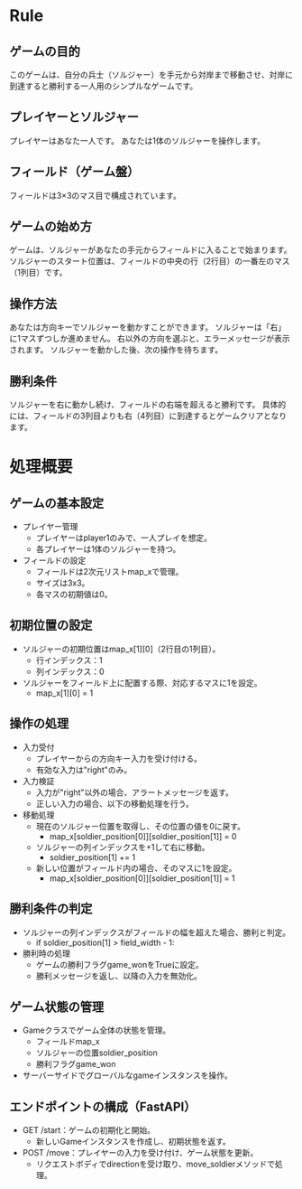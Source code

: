 # Rule

## ゲームの目的

このゲームは、自分の兵士（ソルジャー）を手元から対岸まで移動させ、対岸に到達すると勝利する一人用のシンプルなゲームです。

## プレイヤーとソルジャー

プレイヤーはあなた一人です。
あなたは1体のソルジャーを操作します。

## フィールド（ゲーム盤）

フィールドは3×3のマス目で構成されています。

## ゲームの始め方

ゲームは、ソルジャーがあなたの手元からフィールドに入ることで始まります。
ソルジャーのスタート位置は、フィールドの中央の行（2行目）の一番左のマス（1列目）です。

## 操作方法

あなたは方向キーでソルジャーを動かすことができます。
ソルジャーは「右」に1マスずつしか進めません。
右以外の方向を選ぶと、エラーメッセージが表示されます。
ソルジャーを動かした後、次の操作を待ちます。

## 勝利条件
ソルジャーを右に動かし続け、フィールドの右端を超えると勝利です。
具体的には、フィールドの3列目よりも右（4列目）に到達するとゲームクリアとなります。

# 処理概要
## ゲームの基本設定
- プレイヤー管理
    - プレイヤーはplayer1のみで、一人プレイを想定。
    - 各プレイヤーは1体のソルジャーを持つ。
- フィールドの設定
    - フィールドは2次元リストmap_xで管理。
    - サイズは3x3。
    - 各マスの初期値は0。

## 初期位置の設定
- ソルジャーの初期位置はmap_x[1][0]（2行目の1列目）。
    - 行インデックス：1
    - 列インデックス：0
- ソルジャーをフィールド上に配置する際、対応するマスに1を設定。
    - map_x[1][0] = 1

## 操作の処理
- 入力受付
    - プレイヤーからの方向キー入力を受け付ける。
    - 有効な入力は"right"のみ。
- 入力検証
    - 入力が"right"以外の場合、アラートメッセージを返す。
    - 正しい入力の場合、以下の移動処理を行う。
- 移動処理
    - 現在のソルジャー位置を取得し、その位置の値を0に戻す。
        - map_x[soldier_position[0]][soldier_position[1]] = 0
    - ソルジャーの列インデックスを+1して右に移動。
        - soldier_position[1] += 1
    - 新しい位置がフィールド内の場合、そのマスに1を設定。
        - map_x[soldier_position[0]][soldier_position[1]] = 1

##  勝利条件の判定
- ソルジャーの列インデックスがフィールドの幅を超えた場合、勝利と判定。
    - if soldier_position[1] > field_width - 1:
- 勝利時の処理
    - ゲームの勝利フラグgame_wonをTrueに設定。
    - 勝利メッセージを返し、以降の入力を無効化。

## ゲーム状態の管理
- Gameクラスでゲーム全体の状態を管理。
    - フィールドmap_x
    - ソルジャーの位置soldier_position
    - 勝利フラグgame_won
- サーバーサイドでグローバルなgameインスタンスを操作。

## エンドポイントの構成（FastAPI）
- GET /start：ゲームの初期化と開始。
    - 新しいGameインスタンスを作成し、初期状態を返す。
- POST /move：プレイヤーの入力を受け付け、ゲーム状態を更新。
    - リクエストボディでdirectionを受け取り、move_soldierメソッドで処理。
